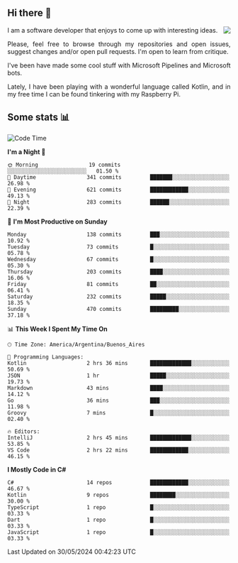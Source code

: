 ## Hi there :slightly_smiling_face:

<img src="https://github-readme-stats.vercel.app/api?username=victorgrycuk&show_icons=true&count_private=true&title_color=F7941E&icon_color=F7941E" align="right">

<p align="justify">
I am a software developer that enjoys to come up with interesting ideas.
<p/>

<p align= "justify">
Please, feel free to browse through my repositories and open issues, suggest changes and/or open pull requests. I'm open to learn from critique.
<p/>


<p align= "justify">
I've been have made some cool stuff with Microsoft Pipelines and Microsoft bots.
<p/>

<p align= "justify">
Lately, I have been playing with a wonderful language called Kotlin, and in my free time I can be found tinkering with my Raspberry Pi.
<p/>

## Some stats :bar_chart:
<!--START_SECTION:waka-->
![Code Time](http://img.shields.io/badge/Code%20Time-1%2C925%20hrs%2034%20mins-blue)

**I'm a Night 🦉** 

```text
🌞 Morning                19 commits          ░░░░░░░░░░░░░░░░░░░░░░░░░   01.50 % 
🌆 Daytime                341 commits         ███████░░░░░░░░░░░░░░░░░░   26.98 % 
🌃 Evening                621 commits         ████████████░░░░░░░░░░░░░   49.13 % 
🌙 Night                  283 commits         ██████░░░░░░░░░░░░░░░░░░░   22.39 % 
```
📅 **I'm Most Productive on Sunday** 

```text
Monday                   138 commits         ███░░░░░░░░░░░░░░░░░░░░░░   10.92 % 
Tuesday                  73 commits          █░░░░░░░░░░░░░░░░░░░░░░░░   05.78 % 
Wednesday                67 commits          █░░░░░░░░░░░░░░░░░░░░░░░░   05.30 % 
Thursday                 203 commits         ████░░░░░░░░░░░░░░░░░░░░░   16.06 % 
Friday                   81 commits          ██░░░░░░░░░░░░░░░░░░░░░░░   06.41 % 
Saturday                 232 commits         █████░░░░░░░░░░░░░░░░░░░░   18.35 % 
Sunday                   470 commits         █████████░░░░░░░░░░░░░░░░   37.18 % 
```


📊 **This Week I Spent My Time On** 

```text
🕑︎ Time Zone: America/Argentina/Buenos_Aires

💬 Programming Languages: 
Kotlin                   2 hrs 36 mins       █████████████░░░░░░░░░░░░   50.69 % 
JSON                     1 hr                █████░░░░░░░░░░░░░░░░░░░░   19.73 % 
Markdown                 43 mins             ████░░░░░░░░░░░░░░░░░░░░░   14.12 % 
Go                       36 mins             ███░░░░░░░░░░░░░░░░░░░░░░   11.98 % 
Groovy                   7 mins              █░░░░░░░░░░░░░░░░░░░░░░░░   02.40 % 

🔥 Editors: 
IntelliJ                 2 hrs 45 mins       █████████████░░░░░░░░░░░░   53.85 % 
VS Code                  2 hrs 22 mins       ████████████░░░░░░░░░░░░░   46.15 % 
```

**I Mostly Code in C#** 

```text
C#                       14 repos            ████████████░░░░░░░░░░░░░   46.67 % 
Kotlin                   9 repos             ████████░░░░░░░░░░░░░░░░░   30.00 % 
TypeScript               1 repo              █░░░░░░░░░░░░░░░░░░░░░░░░   03.33 % 
Dart                     1 repo              █░░░░░░░░░░░░░░░░░░░░░░░░   03.33 % 
JavaScript               1 repo              █░░░░░░░░░░░░░░░░░░░░░░░░   03.33 % 
```




 Last Updated on 30/05/2024 00:42:23 UTC
<!--END_SECTION:waka-->
